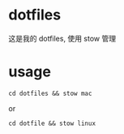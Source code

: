# dotfiles

这是我的 dotfiles, 使用 stow 管理

# usage

`cd dotfiles && stow mac`

or

`cd dotfile && stow linux`
